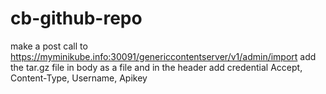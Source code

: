 # cb-github-repo
make a post call to https://myminikube.info:30091/genericcontentserver/v1/admin/import
add the tar.gz file in body as a file and in the header add credential Accept, Content-Type, Username, Apikey
